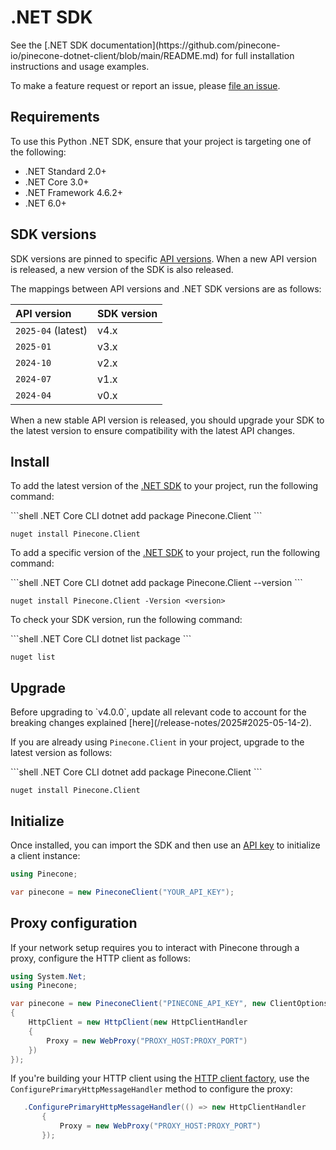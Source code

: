 # .NET SDK

<Tip>
  See the [.NET SDK documentation](https://github.com/pinecone-io/pinecone-dotnet-client/blob/main/README.md) for full installation instructions and usage examples.

  To make a feature request or report an issue, please [file an issue](https://github.com/pinecone-io/pinecone-dotnet-client/issues).
</Tip>

## Requirements

To use this Python .NET SDK, ensure that your project is targeting one of the following:

* .NET Standard 2.0+
* .NET Core 3.0+
* .NET Framework 4.6.2+
* .NET 6.0+

## SDK versions

SDK versions are pinned to specific [API versions](/reference/api/versioning). When a new API version is released, a new version of the SDK is also released.

The mappings between API versions and .NET SDK versions are as follows:

| API version        | SDK version |
| :----------------- | :---------- |
| `2025-04` (latest) | v4.x        |
| `2025-01`          | v3.x        |
| `2024-10`          | v2.x        |
| `2024-07`          | v1.x        |
| `2024-04`          | v0.x        |

When a new stable API version is released, you should upgrade your SDK to the latest version to ensure compatibility with the latest API changes.

## Install

To add the latest version of the [.NET SDK](https://github.com/pinecone-io/pinecone-dotnet-client) to your project, run the following command:

<CodeGroup>
  ```shell .NET Core CLI
  dotnet add package Pinecone.Client 
  ```

  ```shell NuGet CLI
  nuget install Pinecone.Client
  ```
</CodeGroup>

To add a specific version of the [.NET SDK](https://github.com/pinecone-io/pinecone-dotnet-client) to your project, run the following command:

<CodeGroup>
  ```shell .NET Core CLI
  dotnet add package Pinecone.Client --version <version>
  ```

  ```shell NuGet CLI
  nuget install Pinecone.Client -Version <version>
  ```
</CodeGroup>

To check your SDK version, run the following command:

<CodeGroup>
  ```shell .NET Core CLI
  dotnet list package
  ```

  ```shell NuGet CLI
  nuget list 
  ```
</CodeGroup>

## Upgrade

<Warning>
  Before upgrading to `v4.0.0`, update all relevant code to account for the breaking changes explained [here](/release-notes/2025#2025-05-14-2).
</Warning>

If you are already using `Pinecone.Client` in your project, upgrade to the latest version as follows:

<CodeGroup>
  ```shell .NET Core CLI
  dotnet add package Pinecone.Client 
  ```

  ```shell NuGet CLI
  nuget install Pinecone.Client
  ```
</CodeGroup>

## Initialize

Once installed, you can import the SDK and then use an [API key](/guides/production/security-overview#api-keys) to initialize a client instance:

```csharp C#
using Pinecone;

var pinecone = new PineconeClient("YOUR_API_KEY");
```

## Proxy configuration

If your network setup requires you to interact with Pinecone through a proxy, configure the HTTP client as follows:

```csharp
using System.Net;
using Pinecone;

var pinecone = new PineconeClient("PINECONE_API_KEY", new ClientOptions
{
    HttpClient = new HttpClient(new HttpClientHandler
    {
        Proxy = new WebProxy("PROXY_HOST:PROXY_PORT")
    })
});
```

If you're building your HTTP client using the [HTTP client factory](https://learn.microsoft.com/en-us/dotnet/core/extensions/httpclient-factory#configure-the-httpmessagehandler), use the `ConfigurePrimaryHttpMessageHandler` method to configure the proxy:

```csharp
   .ConfigurePrimaryHttpMessageHandler(() => new HttpClientHandler
       {
           Proxy = new WebProxy("PROXY_HOST:PROXY_PORT")
       });
```
